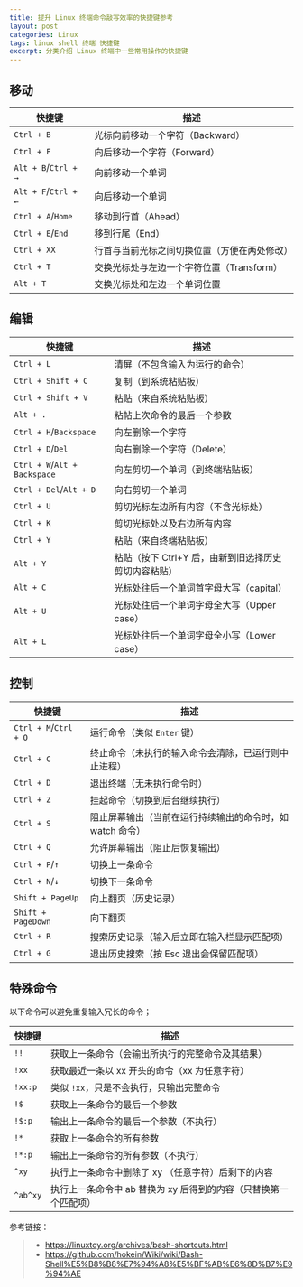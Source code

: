 ```yaml
---
title: 提升 Linux 终端命令敲写效率的快捷键参考
layout: post
categories: Linux
tags: linux shell 终端 快捷键
excerpt: 分类介绍 Linux 终端中一些常用操作的快捷键
---
```

## 移动

| 快捷键               | 描述                                     |
|----------------------|-----------------------------------------|
| `Ctrl + B`           | 光标向前移动一个字符（Backward）          |
| `Ctrl + F`           | 向后移动一个字符（Forward）               |
| `Alt + B`/`Ctrl + →` | 向前移动一个单词                          |
| `Alt + F`/`Ctrl + ←` | 向后移动一个单词                          |
| `Ctrl + A`/`Home`    | 移动到行首（Ahead）                       |
| `Ctrl + E`/`End`     | 移到行尾（End）                           |
| `Ctrl + XX`          | 行首与当前光标之间切换位置（方便在两处修改）|
| `Ctrl + T`           | 交换光标处与左边一个字符位置（Transform）  |
| `Alt + T`            | 交换光标处和左边一个单词位置               |


## 编辑

| 快捷键                       | 描述                                               |
|------------------------------|---------------------------------------------------|
| `Ctrl + L`                   | 清屏（不包含输入为运行的命令）                      |
| `Ctrl + Shift + C`           | 复制（到系统粘贴板）                                |
| `Ctrl + Shift + V`           | 粘贴（来自系统粘贴板）                              |
| `Alt + .`                    | 粘帖上次命令的最后一个参数                          |
| `Ctrl + H`/`Backspace`       | 向左删除一个字符                                   |
| `Ctrl + D`/`Del`             | 向右删除一个字符（Delete）                         |
| `Ctrl + W`/`Alt + Backspace` | 向左剪切一个单词（到终端粘贴板）                    |
| `Ctrl + Del`/`Alt + D`       | 向右剪切一个单词                                   |
| `Ctrl + U`                   | 剪切光标左边所有内容（不含光标处）                  |
| `Ctrl + K`                   | 剪切光标处以及右边所有内容                          |
| `Ctrl + Y`                   | 粘贴（来自终端粘贴板）                             |
| `Alt + Y`                    | 粘贴（按下 Ctrl+Y 后，由新到旧选择历史剪切内容粘贴） |
| `Alt + C`                    | 光标处往后一个单词首字母大写（capital）             |
| `Alt + U`                    | 光标处往后一个单词字母全大写（Upper case）          |
| `Alt + L`                    | 光标处往后一个单词字母全小写（Lower case）          |


## 控制

| 快捷键                | 描述                                                  |
|-----------------------|-------------------------------------------------------|
| `Ctrl + M`/`Ctrl + O` | 运行命令（类似 `Enter` 键）                            |
| `Ctrl + C`            | 终止命令（未执行的输入命令会清除，已运行则中止进程）     |
| `Ctrl + D`            | 退出终端（无未执行命令时）                             |
| `Ctrl + Z`            | 挂起命令（切换到后台继续执行）                          |
| `Ctrl + S`            | 阻止屏幕输出（当前在运行持续输出的命令时，如 watch 命令）|
| `Ctrl + Q`            | 允许屏幕输出（阻止后恢复输出）                         |
| `Ctrl + P`/`↑`        | 切换上一条命令                                        |
| `Ctrl + N`/`↓`        | 切换下一条命令                                        |
| `Shift + PageUp`      | 向上翻页（历史记录）                                  |
| `Shift + PageDown`    | 向下翻页                                              |
| `Ctrl + R`            | 搜索历史记录（输入后立即在输入栏显示匹配项）            |
| `Ctrl + G`            | 退出历史搜索（按 Esc 退出会保留匹配项）                 |


## 特殊命令

以下命令可以避免重复输入冗长的命令；

| 快捷键   | 描述                                                         |
|----------|-------------------------------------------------------------|
| `!!`     | 获取上一条命令（会输出所执行的完整命令及其结果）               |
| `!xx`    | 获取最近一条以 xx 开头的命令（xx 为任意字符）                  |
| `!xx:p`  | 类似 `!xx`，只是不会执行，只输出完整命令                       |
| `!$`     | 获取上一条命令的最后一个参数                                   |
| `!$:p`   | 输出上一条命令的最后一个参数（不执行）                         |
| `!*`     | 获取上一条命令的所有参数                                      |
| `!*:p`   | 输出上一条命令的所有参数（不执行）                             |
| `^xy`    | 执行上一条命令中删除了 xy （任意字符）后剩下的内容              |
| `^ab^xy` | 执行上一条命令中 ab 替换为 xy 后得到的内容（只替换第一个匹配项）|


参考链接：
> - https://linuxtoy.org/archives/bash-shortcuts.html
> - https://github.com/hokein/Wiki/wiki/Bash-Shell%E5%B8%B8%E7%94%A8%E5%BF%AB%E6%8D%B7%E9%94%AE